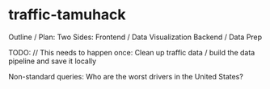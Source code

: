 # traffic-tamuhack

Outline / Plan:
Two Sides:
	Frontend / Data Visualization
	Backend / Data Prep 


TODO: 
// This needs to happen once:
Clean up traffic data / build the data pipeline and save it locally


Non-standard queries:
Who are the worst drivers in the United States? 
